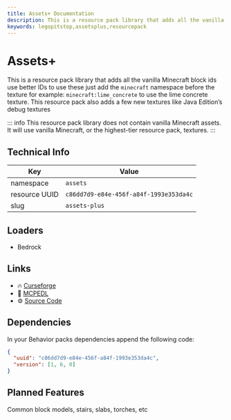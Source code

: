 ```yaml
---
title: Assets+ Documentation
description: This is a resource pack library that adds all the vanilla Minecraft block ids use better IDs.
keywords: legopitstop,assetsplus,resourcepack
---
```


# Assets+

This is a resource pack library that adds all the vanilla Minecraft block ids use better IDs to use these just add the `minecraft` namespace before the texture for example: `minecraft:lime_concrete` to use the lime concrete texture. This resource pack also adds a few new textures like Java Edition’s debug textures

::: info
This resource pack library does not contain vanilla Minecraft assets. It will use vanilla Minecraft, or the highest-tier resource pack, textures.
:::

## Technical Info

| Key           | Value                                  |
| ------------- | -------------------------------------- |
| namespace     | `assets`                               |
| resource UUID | `c86dd7d9-e84e-456f-a84f-1993e353da4c` |
| slug          | `assets-plus`                          |

## Loaders

- Bedrock

## Links

- :fire: [Curseforge](https://www.curseforge.com/minecraft-bedrock/addons/assets-plus)
- :wrench: [MCPEDL](https://mcpedl.com/assets-plus-pack-1/)
- :gear: [Source Code](https://github.com/lpsmods/assets-plus)

## Dependencies

In your Behavior packs dependencies append the following code:

```json
{
  "uuid": "c86dd7d9-e84e-456f-a84f-1993e353da4c",
  "version": [1, 6, 0]
}
```

## Planned Features

Common block models, stairs, slabs, torches, etc
